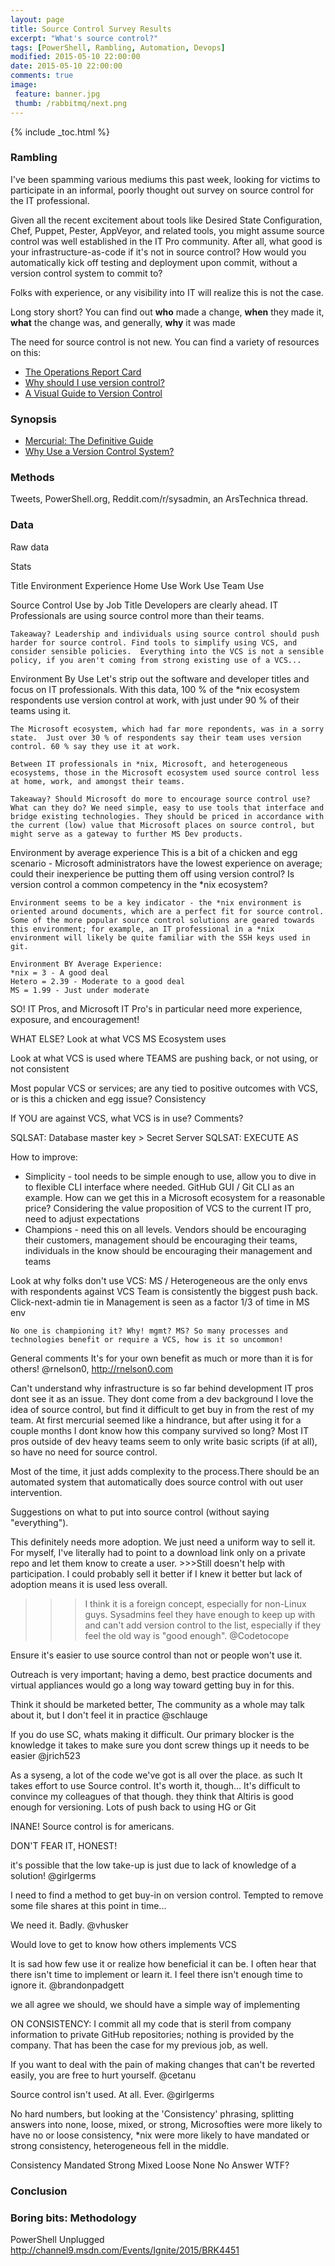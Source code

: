 ```yaml
---
layout: page
title: Source Control Survey Results
excerpt: "What's source control?"
tags: [PowerShell, Rambling, Automation, Devops]
modified: 2015-05-10 22:00:00
date: 2015-05-10 22:00:00
comments: true
image:
 feature: banner.jpg
 thumb: /rabbitmq/next.png
---
```

{% include _toc.html %}

### Rambling

I've been spamming various mediums this past week, looking for victims to participate in an informal, poorly thought out survey on source control for the IT professional.

Given all the recent excitement about tools like Desired State Configuration, Chef, Puppet, Pester, AppVeyor, and related tools, you might assume source control was well established in the IT Pro community. After all, what good is your infrastructure-as-code if it's not in source control? How would you automatically kick off testing and deployment upon commit, without a version control system to commit to?

Folks with experience, or any visibility into IT will realize this is not the case. 

Long story short? You can find out **who** made a change, **when** they made it, **what** the change was, and generally, **why** it was made

The need for source control is not new. You can find a variety of resources on this:

* [The Operations Report Card](http://www.opsreportcard.com/section/6)
* [Why should I use version control?](http://stackoverflow.com/questions/1408450/why-should-i-use-version-control)
* [A Visual Guide to Version Control](http://betterexplained.com/articles/a-visual-guide-to-version-control/)
### Synopsis
* [Mercurial: The Definitive Guide](http://hgbook.red-bean.com/read/how-did-we-get-here.html)
* [Why Use a Version Control System?](http://www.git-tower.com/learn/git/ebook/mac/basics/why-use-version-control)


### Methods

Tweets, PowerShell.org, Reddit.com/r/sysadmin, an ArsTechnica thread.

### Data

Raw data

Stats

Title
Environment
Experience
Home Use
Work Use
Team Use

Source Control Use by Job Title
    Developers are clearly ahead. IT Professionals are using source control more than their teams.

    Takeaway? Leadership and individuals using source control should push harder for source control. Find tools to simplify using VCS, and consider sensible policies.  Everything into the VCS is not a sensible policy, if you aren't coming from strong existing use of a VCS...

Environment By Use
    Let's strip out the software and developer titles and focus on IT professionals. With this data, 100 % of the *nix ecosystem respondents use version control at work, with just under 90 % of their teams using it.

    The Microsoft ecosystem, which had far more repondents, was in a sorry state.  Just over 30 % of respondents say their team uses version control. 60 % say they use it at work.

    Between IT professionals in *nix, Microsoft, and heterogeneous ecosystems, those in the Microsoft ecosystem used source control less at home, work, and amongst their teams.

    Takeaway? Should Microsoft do more to encourage source control use? What can they do? We need simple, easy to use tools that interface and bridge existing technologies. They should be priced in accordance with the current (low) value that Microsoft places on source control, but might serve as a gateway to further MS Dev products.

Environment by average experience
    This is a bit of a chicken and egg scenario - Microsoft administrators have the lowest experience on average; could their inexperience be putting them off using version control? Is version control a common competency in the *nix ecosystem?

    Environment seems to be a key indicator - the *nix environment is oriented around documents, which are a perfect fit for source control. Some of the more popular source control solutions are geared towards this environment; for example, an IT professional in a *nix environment will likely be quite familiar with the SSH keys used in git.

    Environment BY Average Experience:
    *nix = 3 - A good deal
    Hetero = 2.39 - Moderate to a good deal
    MS = 1.99 - Just under moderate

SO! IT Pros, and Microsoft IT Pro's in particular need more experience, exposure, and encouragement!

WHAT ELSE?
Look at what VCS MS Ecosystem uses

Look at what VCS is used where TEAMS are pushing back, or not using, or not consistent

Most popular VCS or services; are any tied to positive outcomes with VCS, or is this a chicken and egg issue? Consistency

If YOU are against VCS, what VCS is in use? Comments?

SQLSAT: Database master key > Secret Server
SQLSAT: EXECUTE AS


How to improve:
* Simplicity - tool needs to be simple enough to use, allow you to dive in to flexible CLI interface where needed.  GitHub GUI / Git CLI as an example.  How can we get this in a Microsoft ecosystem for a reasonable price? Considering the value proposition of VCS to the current IT pro, need to adjust expectations
* Champions - need this on all levels. Vendors should be encouraging their customers, management should be encouraging their teams, individuals in the know should be encouraging their management and teams



Look at why folks don't use VCS:
    MS / Heterogeneous are the only envs with respondents against VCS
    Team is consistently the biggest push back.  Click-next-admin tie in
    Management is seen as a factor 1/3 of time in MS env

    No one is championing it? Why! mgmt? MS? So many processes and technologies benefit or require a VCS, how is it so uncommon!


General comments
It's for your own benefit as much or more than it is for others!    @rnelson0, http://rnelson0.com

Can't understand why infrastructure is so far behind development 
IT pros dont see it as an issue. They dont come from a dev background
I love the idea of source control, but find it difficult to get buy in from the rest of my team.
At first mercurial seemed like a hindrance, but after using it for a couple months I dont know how this company survived so long?
Most IT pros outside of dev heavy teams seem to only write basic scripts (if at all), so have no need for source control.

Most of the time, it just adds complexity to the process.There should be an automated system that automatically does source control with out user intervention.  

Suggestions on what to put into source control (without saying "everything").

This definitely needs more adoption. We just need a uniform way to sell it. For myself, I've literally had to point to a download link only on a private repo and let them know to create a user. >>>Still doesn't help with participation. I could probably sell it better if I knew it better but lack of adoption means it is used less overall.
 >>>I think it is a foreign concept, especially for non-Linux guys. Sysadmins feel they have enough to keep up with and can't add version control to the list, especially if they feel the old way is "good enough". @Codetocope

 Ensure it's easier to use source control than not or people won't use it.

Outreach is very important; having a demo, best practice documents and virtual appliances would go a long way toward getting buy in for this.  

Think it should be marketed better, The community as a whole may talk about it, but I don't feel it in practice @schlauge

If you do use SC, whats making it difficult. Our primary blocker is the knowledge it takes to make sure you dont screw things up 
it needs to be easier @jrich523

As a syseng,  a lot of the code we've got is all over the place.  as such It takes effort to use Source control.  It's worth it, though... It's difficult to convince my colleagues of that though. they think that Altiris is good enough for versioning.  Lots of push back to using HG or Git

INANE!  Source control is for americans. 

DON'T FEAR IT, HONEST!

it's possible that the low take-up is just due to lack of knowledge of a solution! @girlgerms

I need to find a method to get buy-in on version control. Tempted to remove some file shares at this point in time...

We need it. Badly. @vhusker

Would love to get to know how others implements VCS

It is sad how few use it or realize how beneficial it can be. I often hear that there isn't time to implement or learn it. I feel there isn't enough time to ignore it. @brandonpadgett

we all agree we should, we should have a simple way of implementing

ON CONSISTENCY:
I commit all my code that is steril from company information to private GitHub repositories; nothing is provided by the company. That has been the case for my previous job, as well. 

If you want to deal with the pain of making changes that can't be reverted easily, you are free to hurt yourself. @cetanu

Source control isn't used. At all. Ever. @girlgerms







No hard numbers, but looking at the 'Consistency' phrasing, splitting answers into none, loose, mixed, or strong, Microsofties were more likely to have no or loose consistency, *nix were more likely to have mandated or strong consistency, heterogeneous fell in the middle.

Consistency
    Mandated
    Strong
    Mixed
    Loose
    None
    No Answer
    WTF?

### Conclusion

### Boring bits: Methodology

PowerShell Unplugged http://channel9.msdn.com/Events/Ignite/2015/BRK4451
